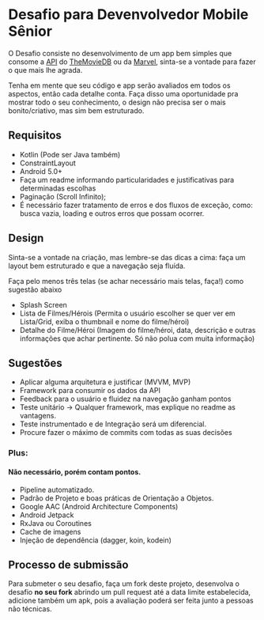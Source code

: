 # Desafio para Devenvolvedor Mobile Sênior



O Desafio consiste no desenvolvimento de um app bem simples que consome a [API](https://developers.themoviedb.org/3/getting-started/introduction) do [TheMovieDB](https://www.themoviedb.org/?language=en) ou da [Marvel](https://developer.marvel.com/), sinta-se a vontade para fazer o que mais lhe agrada.

Tenha em mente que seu código e app serão avaliados em todos os aspectos, então cada detalhe conta. Faça disso uma oportunidade pra mostrar todo o seu conhecimento, o design não precisa ser o mais bonito/criativo, mas sim bem estruturado.

## Requisitos

- Kotlin (Pode ser Java também)
- ConstraintLayout
- Android 5.0+
- Faça um readme informando particularidades e justificativas para determinadas escolhas
- Paginação (Scroll Infinito);
- É necessário fazer tratamento de erros e dos fluxos de exceção, como: busca vazia, loading e outros erros que possam ocorrer.


## Design
Sinta-se a vontade na criação, mas lembre-se das dicas a cima: faça um layout bem estruturado e que a navegação seja fluída.

Faça pelo menos três telas  (se achar necessário mais telas, faça!) como sugestão abaixo


- Splash Screen
- Lista de Filmes/Hérois (Permita o usuário escolher se quer ver em Lista/Grid, exiba o thumbnail e nome do filme/héroi)
- Detalhe do Filme/Héroi (Imagem do filme/héroi, data, descrição e outras informações que achar pertinente. Só não polua com muita informação)


## Sugestões

- Aplicar alguma arquitetura e justificar (MVVM, MVP)
- Framework para consumir os dados da API
- Feedback para o usuário e fluidez na navegação ganham pontos
- Teste unitário -> Qualquer framework, mas explique no readme as vantagens.
- Teste instrumentado e de Integração será um diferencial.
- Procure fazer o máximo de commits com todas as suas decisões



### Plus:
#### Não necessário, porém contam pontos.
- Pipeline automatizado.
- Padrão de Projeto e boas práticas de Orientação a Objetos.
- Google AAC (Android Architecture Components) 
- Android Jetpack
- RxJava ou Coroutines
- Cache de imagens
- Injeção de dependência (dagger, koin, kodein)

## Processo de submissão
Para submeter o seu desafio, faça um fork deste projeto, desenvolva o desafio **no seu fork** abrindo um pull request até a data limite estabelecida, adicione também um apk, pois a avaliação poderá ser feita junto a pessoas não técnicas.
